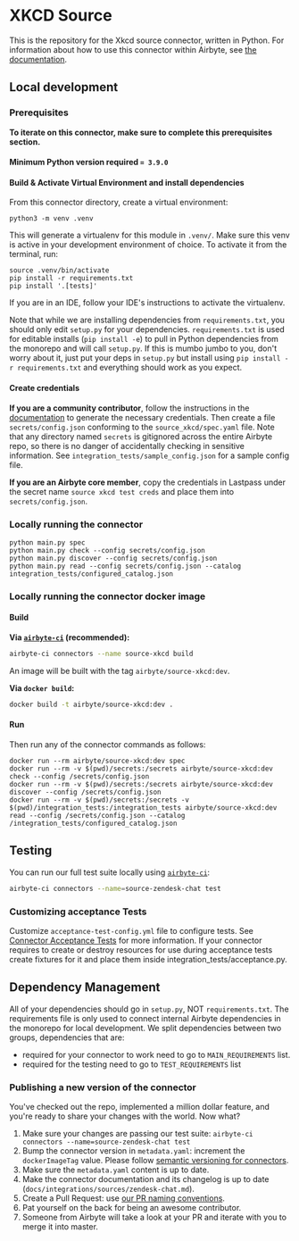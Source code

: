 # XKCD Source

This is the repository for the Xkcd source connector, written in Python.
For information about how to use this connector within Airbyte, see [the documentation](https://docs.airbyte.io/integrations/sources/xkcd).

## Local development

### Prerequisites
**To iterate on this connector, make sure to complete this prerequisites section.**

#### Minimum Python version required `= 3.9.0`

#### Build & Activate Virtual Environment and install dependencies
From this connector directory, create a virtual environment:
```
python3 -m venv .venv
```

This will generate a virtualenv for this module in `.venv/`. Make sure this venv is active in your
development environment of choice. To activate it from the terminal, run:
```
source .venv/bin/activate
pip install -r requirements.txt
pip install '.[tests]'
```
If you are in an IDE, follow your IDE's instructions to activate the virtualenv.

Note that while we are installing dependencies from `requirements.txt`, you should only edit `setup.py` for your dependencies. `requirements.txt` is
used for editable installs (`pip install -e`) to pull in Python dependencies from the monorepo and will call `setup.py`.
If this is mumbo jumbo to you, don't worry about it, just put your deps in `setup.py` but install using `pip install -r requirements.txt` and everything
should work as you expect.

#### Create credentials
**If you are a community contributor**, follow the instructions in the [documentation](https://docs.airbyte.io/integrations/sources/xkcd)
to generate the necessary credentials. Then create a file `secrets/config.json` conforming to the `source_xkcd/spec.yaml` file.
Note that any directory named `secrets` is gitignored across the entire Airbyte repo, so there is no danger of accidentally checking in sensitive information.
See `integration_tests/sample_config.json` for a sample config file.

**If you are an Airbyte core member**, copy the credentials in Lastpass under the secret name `source xkcd test creds`
and place them into `secrets/config.json`.

### Locally running the connector
```
python main.py spec
python main.py check --config secrets/config.json
python main.py discover --config secrets/config.json
python main.py read --config secrets/config.json --catalog integration_tests/configured_catalog.json
```

### Locally running the connector docker image


#### Build
**Via [`airbyte-ci`](https://github.com/airbytehq/airbyte/blob/master/airbyte-ci/connectors/pipelines/README.md) (recommended):**
```bash
airbyte-ci connectors --name source-xkcd build
```

An image will be built with the tag `airbyte/source-xkcd:dev`.

**Via `docker build`:**
```bash
docker build -t airbyte/source-xkcd:dev .
```

#### Run
Then run any of the connector commands as follows:
```
docker run --rm airbyte/source-xkcd:dev spec
docker run --rm -v $(pwd)/secrets:/secrets airbyte/source-xkcd:dev check --config /secrets/config.json
docker run --rm -v $(pwd)/secrets:/secrets airbyte/source-xkcd:dev discover --config /secrets/config.json
docker run --rm -v $(pwd)/secrets:/secrets -v $(pwd)/integration_tests:/integration_tests airbyte/source-xkcd:dev read --config /secrets/config.json --catalog /integration_tests/configured_catalog.json
```

## Testing
You can run our full test suite locally using [`airbyte-ci`](https://github.com/airbytehq/airbyte/blob/master/airbyte-ci/connectors/pipelines/README.md):
```bash
airbyte-ci connectors --name=source-zendesk-chat test
```

### Customizing acceptance Tests
Customize `acceptance-test-config.yml` file to configure tests. See [Connector Acceptance Tests](https://docs.airbyte.com/connector-development/testing-connectors/connector-acceptance-tests-reference) for more information.
If your connector requires to create or destroy resources for use during acceptance tests create fixtures for it and place them inside integration_tests/acceptance.py.

## Dependency Management
All of your dependencies should go in `setup.py`, NOT `requirements.txt`. The requirements file is only used to connect internal Airbyte dependencies in the monorepo for local development.
We split dependencies between two groups, dependencies that are:
* required for your connector to work need to go to `MAIN_REQUIREMENTS` list.
* required for the testing need to go to `TEST_REQUIREMENTS` list

### Publishing a new version of the connector
You've checked out the repo, implemented a million dollar feature, and you're ready to share your changes with the world. Now what?
1. Make sure your changes are passing our test suite: `airbyte-ci connectors --name=source-zendesk-chat test`
2. Bump the connector version in `metadata.yaml`: increment the `dockerImageTag` value. Please follow [semantic versioning for connectors](https://docs.airbyte.com/contributing-to-airbyte/resources/pull-requests-handbook/#semantic-versioning-for-connectors).
3. Make sure the `metadata.yaml` content is up to date.
4. Make the connector documentation and its changelog is up to date (`docs/integrations/sources/zendesk-chat.md`).
5. Create a Pull Request: use [our PR naming conventions](https://docs.airbyte.com/contributing-to-airbyte/resources/pull-requests-handbook/#pull-request-title-convention).
6. Pat yourself on the back for being an awesome contributor.
7. Someone from Airbyte will take a look at your PR and iterate with you to merge it into master.

